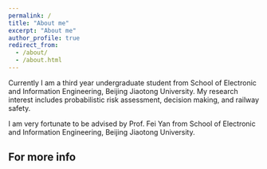 ```yaml
---
permalink: /
title: "About me"
excerpt: "About me"
author_profile: true
redirect_from: 
  - /about/
  - /about.html
---
```


Currently I am a third year undergraduate student from School of Electronic and Information Engineering, Beijing Jiaotong University. My research interest includes probabilistic risk assessment, decision making, and railway safety.

I am very fortunate to be advised by Prof. Fei Yan from School of Electronic and Information Engineering, Beijing Jiaotong University.

For more info
-----

